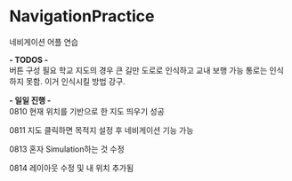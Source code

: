 # NavigationPractice
네비게이션 어플 연습

**- TODOS -**    
버튼 구성 필요
학교 지도의 경우 큰 길만 도로로 인식하고 교내 보행 가능 통로는 인식하지 못함.
이거 인식시킬 방법 강구.

**- 일일 진행 -**  
0810
현재 위치를 기반으로 한 지도 띄우기 성공

0811
지도 클릭하면 목적지 설정 후 네비게이션 기능 가능

0813
혼자 Simulation하는 것 수정

0814
레이아웃 수정 및 내 위치 추가됨
